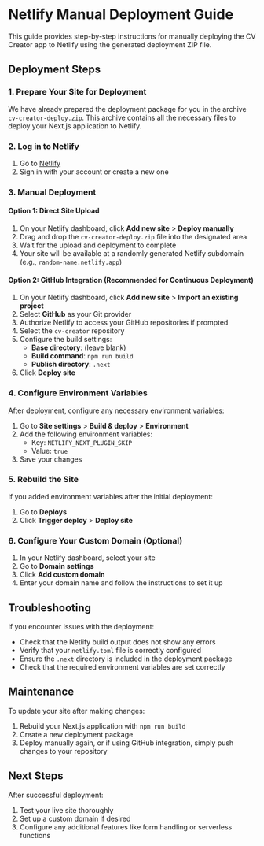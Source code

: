 # Netlify Manual Deployment Guide

This guide provides step-by-step instructions for manually deploying the CV Creator app to Netlify using the generated deployment ZIP file.

## Deployment Steps

### 1. Prepare Your Site for Deployment

We have already prepared the deployment package for you in the archive `cv-creator-deploy.zip`. This archive contains all the necessary files to deploy your Next.js application to Netlify.

### 2. Log in to Netlify

1. Go to [Netlify](https://app.netlify.com/)
2. Sign in with your account or create a new one

### 3. Manual Deployment

#### Option 1: Direct Site Upload

1. On your Netlify dashboard, click **Add new site** > **Deploy manually**
2. Drag and drop the `cv-creator-deploy.zip` file into the designated area
3. Wait for the upload and deployment to complete
4. Your site will be available at a randomly generated Netlify subdomain (e.g., `random-name.netlify.app`)

#### Option 2: GitHub Integration (Recommended for Continuous Deployment)

1. On your Netlify dashboard, click **Add new site** > **Import an existing project**
2. Select **GitHub** as your Git provider
3. Authorize Netlify to access your GitHub repositories if prompted
4. Select the `cv-creator` repository
5. Configure the build settings:
   - **Base directory**: (leave blank)
   - **Build command**: `npm run build`
   - **Publish directory**: `.next`
6. Click **Deploy site**

### 4. Configure Environment Variables

After deployment, configure any necessary environment variables:

1. Go to **Site settings** > **Build & deploy** > **Environment**
2. Add the following environment variables:
   - Key: `NETLIFY_NEXT_PLUGIN_SKIP`
   - Value: `true`
3. Save your changes

### 5. Rebuild the Site

If you added environment variables after the initial deployment:

1. Go to **Deploys**
2. Click **Trigger deploy** > **Deploy site**

### 6. Configure Your Custom Domain (Optional)

1. In your Netlify dashboard, select your site
2. Go to **Domain settings**
3. Click **Add custom domain**
4. Enter your domain name and follow the instructions to set it up

## Troubleshooting

If you encounter issues with the deployment:

- Check that the Netlify build output does not show any errors
- Verify that your `netlify.toml` file is correctly configured
- Ensure the `.next` directory is included in the deployment package
- Check that the required environment variables are set correctly

## Maintenance

To update your site after making changes:

1. Rebuild your Next.js application with `npm run build`
2. Create a new deployment package
3. Deploy manually again, or if using GitHub integration, simply push changes to your repository

## Next Steps

After successful deployment:

1. Test your live site thoroughly
2. Set up a custom domain if desired
3. Configure any additional features like form handling or serverless functions
